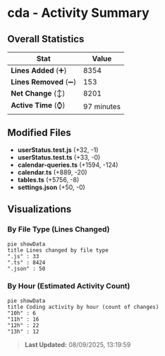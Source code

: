 # cda - Activity Summary 

## Overall Statistics

| Stat                   | Value                                                             |
| ---------------------- | ----------------------------------------------------------------- |
| **Lines Added** (➕)   | 8354                                          |
| **Lines Removed** (➖) | 153                                        |
| **Net Change** (↕)    | 8201                |
| **Active Time** (⌚)   | 97 minutes |


## Modified Files
- **userStatus.test.js** (+32, -1)
- **userStatus.test.ts** (+33, -0)
- **calendar-queries.ts** (+1594, -124)
- **calendar.ts** (+889, -20)
- **tables.ts** (+5756, -8)
- **settings.json** (+50, -0)

## Visualizations

### By File Type (Lines Changed)

```mermaid
pie showData
title Lines changed by file type
".js" : 33
".ts" : 8424
".json" : 50
```

### By Hour (Estimated Activity Count)

```mermaid
pie showData
title Coding activity by hour (count of changes)
"10h" : 6
"11h" : 16
"12h" : 22
"13h" : 12
```


> **Last Updated:** 08/09/2025, 13:19:59